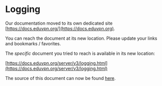 # Logging
    
Our documentation moved to its own dedicated site 
[https://docs.eduvpn.org/](https://docs.eduvpn.org).

You can reach the document at its new location. Please update your links and 
bookmarks / favorites.

The _specific_ document you tried to reach is available in its new location:

[https://docs.eduvpn.org/server/v3/logging.html](https://docs.eduvpn.org/server/v3/logging.html)

The source of this document can now be found [here](https://codeberg.org/eduVPN/documentation/src/branch/v3/logging.md).

